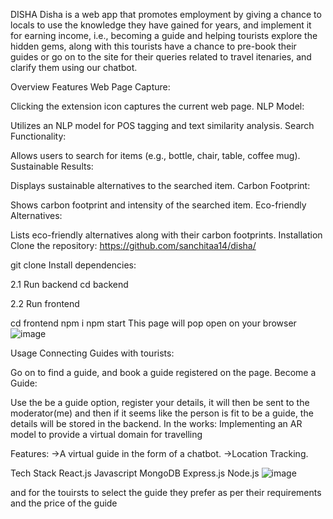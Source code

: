 DISHA
Disha is a web app that promotes employment by giving a chance to locals to use the knowledge they have gained for years, and implement it for earning income, i.e., becoming a guide and helping tourists explore the hidden gems, along with this tourists have a chance to pre-book their guides or go on to the site for their queries related to travel itenaries, and clarify them using our chatbot.

Overview
Features
Web Page Capture:

Clicking the extension icon captures the current web page.
NLP Model:

Utilizes an NLP model for POS tagging and text similarity analysis.
Search Functionality:

Allows users to search for items (e.g., bottle, chair, table, coffee mug).
Sustainable Results:

Displays sustainable alternatives to the searched item.
Carbon Footprint:

Shows carbon footprint and intensity of the searched item.
Eco-friendly Alternatives:

Lists eco-friendly alternatives along with their carbon footprints.
Installation
Clone the repository: https://github.com/sanchitaa14/disha/

git clone 
Install dependencies:


2.1 Run backend
cd backend 

2.2 Run frontend

cd frontend
npm i
npm start
This page will pop open on your browser
![image](https://github.com/sanchitaa14/disha/assets/118709611/a0171d4d-bdb1-4b3c-8b93-47d4275898f0)

Usage
Connecting Guides with tourists:

Go on to find a guide, and book a guide registered on the page.
Become a Guide:

Use the be a guide option, register your details, it will then be sent to the moderator(me) and then if it seems like the person is fit to be a guide, the details will be stored in the backend.
In the works:
Implementing an AR model to provide a virtual domain for travelling

Features:
->A virtual guide in the form of a chatbot.
->Location Tracking.

Tech Stack
React.js
Javascript
MongoDB
Express.js
Node.js
![image](https://github.com/sanchitaa14/disha/assets/118709611/1e6117fb-28bd-49f7-bc43-2853ed5d1d84)

and for the touirsts to select the guide they prefer as per their requirements and the price of the guide
